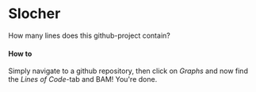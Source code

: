 # Slocher
How many lines does this github-project contain?

#### How to
Simply navigate to a github repository, then click on *Graphs* and now find the *Lines of Code*-tab and BAM! 
You're done.
